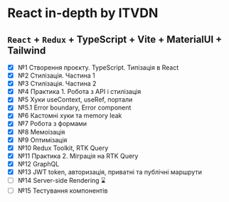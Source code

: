 # React in-depth by ITVDN

## `React` + `Redux` + TypeScript + Vite + MaterialUI + Tailwind

- [x] №1 Створення проєкту. TypeScript. Типізація в React
- [x] №2 Стилізація. Частина 1
- [x] №3 Стилізація. Частина 2
- [x] №4 Практика 1. Робота з API і стилізація
- [x] №5 Хуки useContext, useRef, портали
- [x] №5.1 Error boundary, Error component
- [x] №6 Кастомні хуки та memory leak
- [x] №7 Робота з формами
- [x] №8 Мемоізація
- [x] №9 Оптимізація
- [x] №10 Redux Toolkit, RTK Query
- [x] №11 Практика 2. Міграція на RTK Query
- [x] №12 GraphQL
- [x] №13 JWT token, авторизація, приватні та публічні маршрути
- [ ] №14 Server-side Rendering ⌛
- [ ] №15 Тестування компонентів
